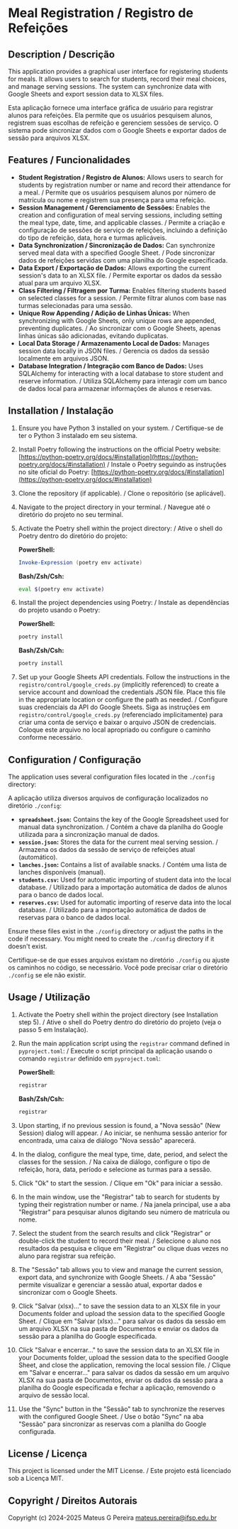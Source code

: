 # Meal Registration / Registro de Refeições

## Description / Descrição

This application provides a graphical user interface for registering students for meals. It allows users to search for students, record their meal choices, and manage serving sessions. The system can synchronize data with Google Sheets and export session data to XLSX files.

Esta aplicação fornece uma interface gráfica de usuário para registrar alunos para refeições. Ela permite que os usuários pesquisem alunos, registrem suas escolhas de refeição e gerenciem sessões de serviço. O sistema pode sincronizar dados com o Google Sheets e exportar dados de sessão para arquivos XLSX.

## Features / Funcionalidades

* **Student Registration / Registro de Alunos:** Allows users to search for students by registration number or name and record their attendance for a meal. / Permite que os usuários pesquisem alunos por número de matrícula ou nome e registrem sua presença para uma refeição.
* **Session Management / Gerenciamento de Sessões:** Enables the creation and configuration of meal serving sessions, including setting the meal type, date, time, and applicable classes. / Permite a criação e configuração de sessões de serviço de refeições, incluindo a definição do tipo de refeição, data, hora e turmas aplicáveis.
* **Data Synchronization / Sincronização de Dados:** Can synchronize served meal data with a specified Google Sheet. / Pode sincronizar dados de refeições servidas com uma planilha do Google especificada.
* **Data Export / Exportação de Dados:** Allows exporting the current session's data to an XLSX file. / Permite exportar os dados da sessão atual para um arquivo XLSX.
* **Class Filtering / Filtragem por Turma:** Enables filtering students based on selected classes for a session. / Permite filtrar alunos com base nas turmas selecionadas para uma sessão.
* **Unique Row Appending / Adição de Linhas Únicas:** When synchronizing with Google Sheets, only unique rows are appended, preventing duplicates. / Ao sincronizar com o Google Sheets, apenas linhas únicas são adicionadas, evitando duplicatas.
* **Local Data Storage / Armazenamento Local de Dados:** Manages session data locally in JSON files. / Gerencia os dados da sessão localmente em arquivos JSON.
* **Database Integration / Integração com Banco de Dados:** Uses SQLAlchemy for interacting with a local database to store student and reserve information. / Utiliza SQLAlchemy para interagir com um banco de dados local para armazenar informações de alunos e reservas.


## Installation / Instalação

1.  Ensure you have Python 3 installed on your system. / Certifique-se de ter o Python 3 instalado em seu sistema.
2.  Install Poetry following the instructions on the official Poetry website: [https://python-poetry.org/docs/#installation](https://python-poetry.org/docs/#installation) / Instale o Poetry seguindo as instruções no site oficial do Poetry: [https://python-poetry.org/docs/#installation](https://python-poetry.org/docs/#installation)
3.  Clone the repository (if applicable). / Clone o repositório (se aplicável).
4.  Navigate to the project directory in your terminal. / Navegue até o diretório do projeto no seu terminal.
5.  Activate the Poetry shell within the project directory: / Ative o shell do Poetry dentro do diretório do projeto:

    **PowerShell:**
    ```powershell
    Invoke-Expression (poetry env activate)
    ```

    **Bash/Zsh/Csh:**
    ```bash
    eval $(poetry env activate)
    ```

6.  Install the project dependencies using Poetry: / Instale as dependências do projeto usando o Poetry:

    **PowerShell:**
    ```powershell
    poetry install
    ```

    **Bash/Zsh/Csh:**
    ```bash
    poetry install
    ```

7.  Set up your Google Sheets API credentials. Follow the instructions in the `registro/control/google_creds.py` (implicitly referenced) to create a service account and download the credentials JSON file. Place this file in the appropriate location or configure the path as needed. / Configure suas credenciais da API do Google Sheets. Siga as instruções em `registro/control/google_creds.py` (referenciado implicitamente) para criar uma conta de serviço e baixar o arquivo JSON de credenciais. Coloque este arquivo no local apropriado ou configure o caminho conforme necessário.

## Configuration / Configuração

The application uses several configuration files located in the `./config` directory:

A aplicação utiliza diversos arquivos de configuração localizados no diretório `./config`:

* **`spreadsheet.json`:** Contains the key of the Google Spreadsheet used for manual data synchronization. / Contém a chave da planilha do Google utilizada para a sincronização manual de dados.
* **`session.json`:** Stores the data for the current meal serving session. / Armazena os dados da sessão de serviço de refeições atual (automático).
* **`lanches.json`:** Contains a list of available snacks. / Contém uma lista de lanches disponíveis (manual).
* **`students.csv`:** Used for automatic importing of student data into the local database. / Utilizado para a importação automática de dados de alunos para o banco de dados local.
* **`reserves.csv`:** Used for automatic importing of reserve data into the local database. / Utilizado para a importação automática de dados de reservas para o banco de dados local.

Ensure these files exist in the `./config` directory or adjust the paths in the code if necessary. You might need to create the `./config` directory if it doesn't exist.

Certifique-se de que esses arquivos existam no diretório `./config` ou ajuste os caminhos no código, se necessário. Você pode precisar criar o diretório `./config` se ele não existir.

## Usage / Utilização

1.  Activate the Poetry shell within the project directory (see Installation step 5). / Ative o shell do Poetry dentro do diretório do projeto (veja o passo 5 em Instalação).
2.  Run the main application script using the `registrar` command defined in `pyproject.toml`: / Execute o script principal da aplicação usando o comando `registrar` definido em `pyproject.toml`:

    **PowerShell:**
    ```powershell
    registrar
    ```

    **Bash/Zsh/Csh:**
    ```bash
    registrar
    ```

3.  Upon starting, if no previous session is found, a "Nova sessão" (New Session) dialog will appear. / Ao iniciar, se nenhuma sessão anterior for encontrada, uma caixa de diálogo "Nova sessão" aparecerá.
4.  In the dialog, configure the meal type, time, date, period, and select the classes for the session. / Na caixa de diálogo, configure o tipo de refeição, hora, data, período e selecione as turmas para a sessão.
5.  Click "Ok" to start the session. / Clique em "Ok" para iniciar a sessão.
6.  In the main window, use the "Registrar" tab to search for students by typing their registration number or name. / Na janela principal, use a aba "Registrar" para pesquisar alunos digitando seu número de matrícula ou nome.
7.  Select the student from the search results and click "Registrar" or double-click the student to record their meal. / Selecione o aluno nos resultados da pesquisa e clique em "Registrar" ou clique duas vezes no aluno para registrar sua refeição.
8.  The "Sessão" tab allows you to view and manage the current session, export data, and synchronize with Google Sheets. / A aba "Sessão" permite visualizar e gerenciar a sessão atual, exportar dados e sincronizar com o Google Sheets.
9.  Click "Salvar (xlsx)..." to save the session data to an XLSX file in your Documents folder and upload the session data to the specified Google Sheet. / Clique em "Salvar (xlsx)..." para salvar os dados da sessão em um arquivo XLSX na sua pasta de Documentos e enviar os dados da sessão para a planilha do Google especificada.
10. Click "Salvar e encerrar..." to save the session data to an XLSX file in your Documents folder, upload the session data to the specified Google Sheet, and close the application, removing the local session file. / Clique em "Salvar e encerrar..." para salvar os dados da sessão em um arquivo XLSX na sua pasta de Documentos, enviar os dados da sessão para a planilha do Google especificada e fechar a aplicação, removendo o arquivo de sessão local.
11. Use the "Sync" button in the "Sessão" tab to synchronize the reserves with the configured Google Sheet. / Use o botão "Sync" na aba "Sessão" para sincronizar as reservas com a planilha do Google configurada.

## License / Licença

This project is licensed under the MIT License. / Este projeto está licenciado sob a Licença MIT.

## Copyright / Direitos Autorais

Copyright (c) 2024-2025 Mateus G Pereira <mateus.pereira@ifsp.edu.br>